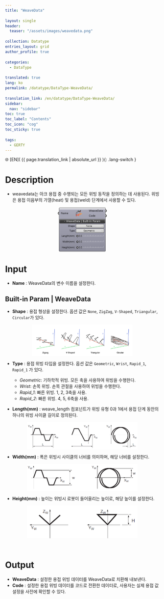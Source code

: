 ```yaml
---
title: "WeaveData"

layout: single
header:
  teaser: "/assets/images/weavedata.png"

collection: Datatype
entries_layout: grid
author_profile: true

categories:
  - DataType

translated: true
lang: ko
permalink: /datatype/DataType-WeaveData/

translation_link: /en/datatype/DataType-WeaveData/
sidebar:
  nav: "sidebar"
toc: true
toc_label: "Contents"
toc_icon: "cog"
toc_sticky: true

tags: 
  - GERTY
---
```


🌐 [EN]( {{ page.translation_link | absolute_url }} ){: .lang-switch }

# Description

* weavedata는 아크 용접 중 수행되는 모든 위빙 동작을 정의하는 데 사용된다. 위빙은 용접 이음부의 가열(heat) 및 용접(weld) 단계에서 사용할 수 있다.

<p align="center"><img src="/assets/images/weavedata.png" align="center" width="32%"></p>

# Input

* **Name** : WeaveData의 변수 이름을 설정한다.

## Built-in Param | WeaveData

* **Shape** : 용접 형상을 설정한다. 옵션 값은 `None`, `ZigZag`, `V-Shaped`, `Triangular`, `Circular`가 있다.
<p align="center"><img src="/assets/images/ArcShape.png" align="center" width="65%"></p>

* **Type** : 용접 위빙 타입을 설정한다. 옵션 값은 `Geometric`, `Wrist`, `Rapid_1`, `Rapid_1` 가 있다.
  - *Geometric*: 기하학적 위빙. 모든 축을 사용하여 위빙을 수행한다.
  - *Wrist*: 손목 위빙. 손목 관절을 사용하여 위빙을 수행한다.
  - *Rapid_1*: 빠른 위빙. 1, 2, 3축을 사용.
  - *Rapid_2*: 빠른 위빙. 4, 5, 6축을 사용.

* **Length(mm)** : weave_length 컴포넌트가 위빙 유형 0과 1에서 용접 단계 동안의 하나의 위빙 사이클 길이로 정의된다.
<p align="center"><img src="/assets/images/weave_length.PNG" align="center" width="72%"></p>

* **Width(mm)** : 폭은 위빙시 사이클의 너비를 의미하며, 해당 너비를 설정한다.
<p align="center"><img src="/assets/images/weave_width.PNG" align="center" width="72%"></p>

* **Height(mm)** : 높이는 위빙시 로봇이 들어올리는 높이로, 해당 높이를 설정한다.
<p align="center"><img src="/assets/images/weave_height.PNG" align="center" width="72%"></p>

<br>

# Output

* **WeaveData** : 설정한 용접 위빙 데이터를 WeaveData로 치환해 내보낸다.
* **Code** : 설정한 용접 위빙 데이터를 코드로 전환한 데이터로, 사용자는 실제 용접 값 설정을 사전에 확인할 수 있다.
